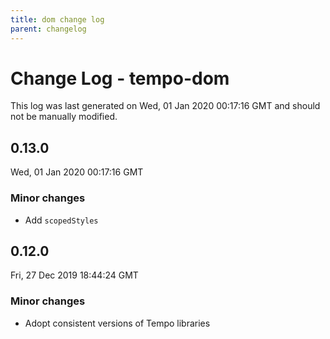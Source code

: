 ```yaml
---
title: dom change log
parent: changelog
---
```

# Change Log - tempo-dom

This log was last generated on Wed, 01 Jan 2020 00:17:16 GMT and should not be manually modified.

## 0.13.0
Wed, 01 Jan 2020 00:17:16 GMT

### Minor changes

- Add `scopedStyles`

## 0.12.0
Fri, 27 Dec 2019 18:44:24 GMT

### Minor changes

- Adopt consistent versions of Tempo libraries
